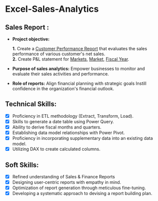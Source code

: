 # Excel-Sales-Analytics
## Sales Report :


- **Project objective:**
  
     **1.** Create a <a href="Customer Performance Report.pdf">Customer Performance Report</a> that evaluates the sales performance of various customer's net sales.<br>
     **2.** Create P&L statement for <a href="P&L Statement by Markets.pdf">Markets</a>, <a href="P&L Statement by Months.pdf">Market</a>, <a href="P&L Statement by Fiscal Year.pdf">Fiscal Year</a>.
- **Purpose of sales analytics:** Empower businesses to monitor and evaluate their sales activities and performance.
- **Role of reports:** Align financial planning with strategic goals Instill confidence in the organization's financial outlook.

## Technical Skills:
- [x]	Proficiency in ETL methodology (Extract, Transform, Load).
- [x]	Skills to generate a date table using Power Query.
- [x]	Ability to derive fiscal months and quarters.
- [x]	Establishing data model relationships with Power Pivot.
- [x]	Proficiency in incorporating supplementary data into an existing data model.
- [x]	Utilizing DAX to create calculated columns.

## Soft Skills:
- [x]	Refined understanding of Sales & Finance Reports
- [x]	Designing user-centric reports with empathy in mind.
- [x]	Optimization of report generation through meticulous fine-tuning.
- [x]	Developing a systematic approach to devising a report building plan.
